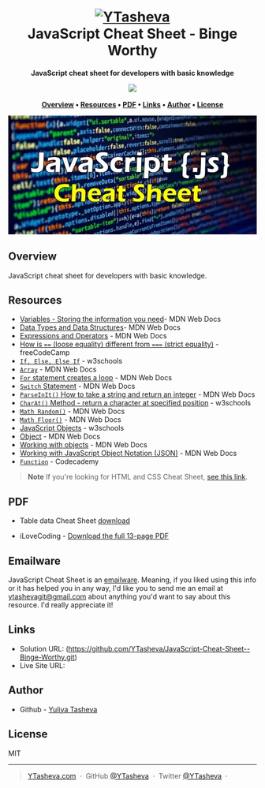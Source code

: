 
<h1 align="center">
  <br>
  <a href="https://github.com/YTasheva"><img src="https://github.com/YTasheva/JavaScript-Cheat-Sheet--Binge-Worthy/assets/148258557/8d22b428-4526-42b9-9a03-1b38f740b566" alt="YTasheva" width="100"></a>
  <br>
  JavaScript Cheat Sheet - Binge Worthy
  <br>
</h1>

<h4 align="center">JavaScript cheat sheet for developers with basic knowledge

<p align="center">
  <a href="https://github.com/YTasheva">
      <img src="https://img.shields.io/badge/SayThanks.io-%E2%98%BC-1EAEDB.svg">
  </a>
</p>

<p align="center">
  <a href="#overview">Overview</a> •
  <a href="#resources">Resources</a> •
  <a href="#pdf">PDF</a> •
  <a href="#links">Links</a> •
  <a href="#author">Author</a> •
  <a href="#license">License</a>
</p>

![screenshot](JavaScript.jpg)

## Overview

JavaScript cheat sheet for developers with basic knowledge.

## Resources

- [Variables - Storing the information you need](https://developer.mozilla.org/en-US/docs/Learn/JavaScript/First_steps/Variables)- MDN Web Docs
- [Data Types and Data Structures](https://developer.mozilla.org/en-US/docs/Web/JavaScript/Data_structures)- MDN Web Docs
- [Expressions and Operators](https://developer.mozilla.org/en-US/docs/Web/JavaScript/Guide/Expressions_and_Operators) - MDN Web Docs
- [How is `==` (loose equality) different from `===` (strict equality)](https://www.freecodecamp.org/news/loose-vs-strict-equality-in-javascript/) - freeCodeCamp
- [`If, Else, Else If`](https://www.w3schools.com/js/js_if_else.asp) - w3schools
- [`Array`](https://developer.mozilla.org/en-US/docs/Web/JavaScript/Reference/Global_Objects/Array) - MDN Web Docs
- [`For` statement creates a loop](https://developer.mozilla.org/en-US/docs/Web/JavaScript/Reference/Statements/for) - MDN Web Docs
- [`Switch` Statement](https://developer.mozilla.org/en-US/docs/Web/JavaScript/Reference/Statements/switch) - MDN Web Docs
- [`ParseInIt()` How to take a string and return an integer](https://developer.mozilla.org/en-US/docs/Web/JavaScript/Reference/Global_Objects/parseInt) - MDN Web Docs
- [`CharAt()` Method - return a character at specified position](https://www.w3schools.com/jsref/jsref_charat.asp) - w3schools
- [`Math Random()`](https://developer.mozilla.org/en-US/docs/Web/JavaScript/Reference/Global_Objects/Math/random) - MDN Web Docs
-	[`Math Floor()`](https://developer.mozilla.org/en-US/docs/Web/JavaScript/Reference/Global_Objects/Math/floor) - MDN Web Docs
- [JavaScript Objects](https://www.w3schools.com/js/js_objects.asp) - w3schools
- [Object](https://developer.mozilla.org/en-US/docs/Web/JavaScript/Reference/Global_Objects/Object) - MDN Web Docs
- [Working with objects](https://developer.mozilla.org/en-US/docs/Web/JavaScript/Guide/Working_with_objects) - MDN Web Docs
- [Working with JavaScript Object Notation (JSON)](https://developer.mozilla.org/en-US/docs/Learn/JavaScript/Objects/JSON) - MDN Web Docs
- [`Function`](https://www.codecademy.com/learn/introduction-to-javascript/modules/learn-javascript-functions/cheatsheet) - Codecademy
  

> **Note**
> If you're looking for HTML and CSS Cheat Sheet, [see this link](#).

## PDF

- Table data Cheat Sheet [download](https://github.com/YTasheva/JavaScript-Cheat-Sheet--Binge-Worthy/blob/main/JavaScript%20Cheat%20sheet%20-%20table.pdf)

- iLoveCoding - [Download the full 13-page PDF](https://github.com/YTasheva/JavaScript-Cheat-Sheet--Binge-Worthy/blob/main/iLoveCoding%20Javascript-cheatsheet.pdf)

## Emailware

JavaScript Cheat Sheet is an [emailware](https://en.wiktionary.org/wiki/emailware). Meaning, if you liked using this info or it has helped you in any way, I'd like you to send me an email at <ytashevagit@gmail.com> about anything you'd want to say about this resource. I'd really appreciate it!

## Links

- Solution URL: (https://github.com/YTasheva/JavaScript-Cheat-Sheet--Binge-Worthy.git)
- Live Site URL:

## Author

- Github - [Yuliya Tasheva](https://github.com/YTasheva)


## License

MIT

---

> [YTasheva.com](#) &nbsp;&middot;&nbsp;
> GitHub [@YTasheva](https://github.com/YTasheva) &nbsp;&middot;&nbsp;
> Twitter [@YTasheva](#) &nbsp;&middot;&nbsp;
































